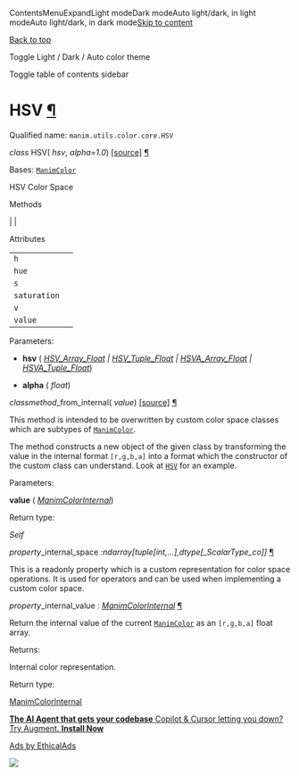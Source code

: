 ContentsMenuExpandLight modeDark modeAuto light/dark, in light modeAuto light/dark, in dark mode[Skip to content](https://docs.manim.community/en/stable/reference/manim.utils.color.core.HSV.html#furo-main-content)

[Back to top](https://docs.manim.community/en/stable/reference/manim.utils.color.core.HSV.html#)

Toggle Light / Dark / Auto color theme

Toggle table of contents sidebar

# HSV [¶](https://docs.manim.community/en/stable/reference/manim.utils.color.core.HSV.html\#hsv "Link to this heading")

Qualified name: `manim.utils.color.core.HSV`

_class_ HSV( _hsv_, _alpha=1.0_) [\[source\]](https://docs.manim.community/en/stable/_modules/manim/utils/color/core.html#HSV) [¶](https://docs.manim.community/en/stable/reference/manim.utils.color.core.HSV.html#manim.utils.color.core.HSV "Link to this definition")

Bases: [`ManimColor`](https://docs.manim.community/en/stable/reference/manim.utils.color.core.ManimColor.html#manim.utils.color.core.ManimColor "manim.utils.color.core.ManimColor")

HSV Color Space

Methods

|
|

Attributes

|     |     |
| --- | --- |
| `h` |  |
| `hue` |  |
| `s` |  |
| `saturation` |  |
| `v` |  |
| `value` |  |

Parameters:

- **hsv** ( [_HSV\_Array\_Float_](https://docs.manim.community/en/stable/reference/manim.typing.html#manim.typing.HSV_Array_Float "manim.typing.HSV_Array_Float") _\|_ [_HSV\_Tuple\_Float_](https://docs.manim.community/en/stable/reference/manim.typing.html#manim.typing.HSV_Tuple_Float "manim.typing.HSV_Tuple_Float") _\|_ [_HSVA\_Array\_Float_](https://docs.manim.community/en/stable/reference/manim.typing.html#manim.typing.HSVA_Array_Float "manim.typing.HSVA_Array_Float") _\|_ [_HSVA\_Tuple\_Float_](https://docs.manim.community/en/stable/reference/manim.typing.html#manim.typing.HSVA_Tuple_Float "manim.typing.HSVA_Tuple_Float"))

- **alpha** ( _float_)


_classmethod_\_from\_internal( _value_) [\[source\]](https://docs.manim.community/en/stable/_modules/manim/utils/color/core.html#HSV._from_internal) [¶](https://docs.manim.community/en/stable/reference/manim.utils.color.core.HSV.html#manim.utils.color.core.HSV._from_internal "Link to this definition")

This method is intended to be overwritten by custom color space classes
which are subtypes of [`ManimColor`](https://docs.manim.community/en/stable/reference/manim.utils.color.core.ManimColor.html#manim.utils.color.core.ManimColor "manim.utils.color.core.ManimColor").

The method constructs a new object of the given class by transforming the value
in the internal format `[r,g,b,a]` into a format which the constructor of the
custom class can understand. Look at [`HSV`](https://docs.manim.community/en/stable/reference/manim.utils.color.core.HSV.html#manim.utils.color.core.HSV "manim.utils.color.core.HSV") for an example.

Parameters:

**value** ( [_ManimColorInternal_](https://docs.manim.community/en/stable/reference/manim.typing.html#manim.typing.ManimColorInternal "manim.typing.ManimColorInternal"))

Return type:

_Self_

_property_\_internal\_space _:ndarray\[tuple\[int,...\],dtype\[\_ScalarType\_co\]\]_ [¶](https://docs.manim.community/en/stable/reference/manim.utils.color.core.HSV.html#manim.utils.color.core.HSV._internal_space "Link to this definition")

This is a readonly property which is a custom representation for color space
operations. It is used for operators and can be used when implementing a custom
color space.

_property_\_internal\_value _: [ManimColorInternal](https://docs.manim.community/en/stable/reference/manim.typing.html#manim.typing.ManimColorInternal "manim.typing.ManimColorInternal")_ [¶](https://docs.manim.community/en/stable/reference/manim.utils.color.core.HSV.html#manim.utils.color.core.HSV._internal_value "Link to this definition")

Return the internal value of the current [`ManimColor`](https://docs.manim.community/en/stable/reference/manim.utils.color.core.ManimColor.html#manim.utils.color.core.ManimColor "manim.utils.color.core.ManimColor") as an
`[r,g,b,a]` float array.

Returns:

Internal color representation.

Return type:

[ManimColorInternal](https://docs.manim.community/en/stable/reference/manim.typing.html#manim.typing.ManimColorInternal "manim.typing.ManimColorInternal")

[**The AI Agent that gets your codebase** Copilot & Cursor letting you down? Try Augment. **Install Now**](https://server.ethicalads.io/proxy/click/8458/019600e1-5287-7291-9f15-55fd2d6937a0/)

[Ads by EthicalAds](https://www.ethicalads.io/advertisers/?ref=ea-text)

![](https://server.ethicalads.io/proxy/view/8458/019600e1-5287-7291-9f15-55fd2d6937a0/)